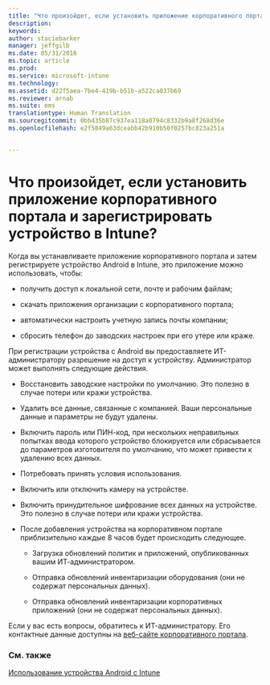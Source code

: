 ```yaml
---
title: "Что произойдет, если установить приложение корпоративного портала и зарегистрировать устройство в Intune? | Microsoft Intune"
description: 
keywords: 
author: staciebarker
manager: jeffgilb
ms.date: 05/31/2016
ms.topic: article
ms.prod: 
ms.service: microsoft-intune
ms.technology: 
ms.assetid: d22f5aea-7be4-419b-b51b-a522ca037b69
ms.reviewer: arnab
ms.suite: ems
translationtype: Human Translation
ms.sourcegitcommit: 0bb435b87c937ea118a0794c8332b9a8f268d36e
ms.openlocfilehash: e2f5849a63dceabb42b910b50f0257bc823a251a


---
```



# Что произойдет, если установить приложение корпоративного портала и зарегистрировать устройство в Intune?

Когда вы устанавливаете приложение корпоративного портала и затем регистрируете устройство Android в Intune, это приложение можно использовать, чтобы:

-   получить доступ к локальной сети, почте и рабочим файлам;

-   скачать приложения организации с корпоративного портала;

-   автоматически настроить учетную запись почты компании;

-   сбросить телефон до заводских настроек при его утере или краже.

При регистрации устройства с Android вы предоставляете ИТ-администратору разрешение на доступ к устройству. Администратор может выполнять следующие действия.

-   Восстановить заводские настройки по умолчанию. Это полезно в случае потери или кражи устройства.

-   Удалить все данные, связанные с компанией. Ваши персональные данные и параметры не будут удалены.

-   Включить пароль или ПИН-код, при нескольких неправильных попытках ввода которого устройство блокируется или сбрасывается до параметров изготовителя по умолчанию, что может привести к удалению всех данных.

-   Потребовать принять условия использования.

-   Включить или отключить камеру на устройстве.

-   Включить принудительное шифрование всех данных на устройстве. Это полезно в случае потери или кражи устройства.

-   После добавления устройства на корпоративном портале приблизительно каждые 8 часов будет происходить следующее.

    -   Загрузка обновлений политик и приложений, опубликованных вашим ИТ-администратором.

    -   Отправка обновлений инвентаризации оборудования (они не содержат персональных данных).

    -   Отправка обновлений инвентаризации корпоративных приложений (они не содержат персональных данных).

Если у вас есть вопросы, обратитесь к ИТ-администратору. Его контактные данные доступны на [веб-сайте корпоративного портала](http://portal.manage.microsoft.com).

### См. также
[Использование устройства Android с Intune](using-your-android-device-with-intune.md)


<!--HONumber=Jun16_HO4-->


